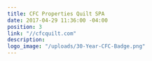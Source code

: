```yaml
---
title: CFC Properties Quilt SPA
date: 2017-04-29 11:36:00 -04:00
position: 3
link: "//cfcquilt.com"
description: 
logo_image: "/uploads/30-Year-CFC-Badge.png"
---
```


